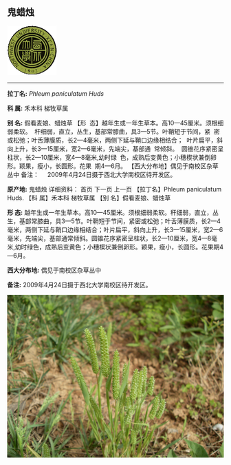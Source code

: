 ## 鬼蜡烛

![西北大学校园网络植物志](../JPG/nwu.gif)

---

**拉丁名:**  _Phleum paniculatum Huds_

**科 属:** 禾本科 梯牧草属

**别 名:** 假看麦娘、蜡烛草
【形  态】越年生或一年生草本。高10—45厘米。须根细弱柔软。
 秆细弱，直立，丛生，基部常膝曲，具3—5节。叶鞘短于节间，紧
 密或松弛；叶舌薄膜质，长2—4毫米，两侧下延与鞘口边缘相结合；
 叶片扁平，斜向上升，长3—15厘米，宽2—6毫米，先端尖，基部通
 常倾斜。  圆锥花序紧密呈柱状，长2—10厘米，宽4—8毫米,幼时绿
 色，成熟后变黄色；小穗楔状兼倒卵形。颖果，瘦小，长圆形。花果
 期4—6月。
【西大分布地】偶见于南校区杂草丛中
备注：
    2009年4月24日摄于西北大学南校区待开发区。　


**原产地:** 鬼蜡烛
详细资料： 首页 下一页 上一页
【拉丁名】Phleum paniculatum Huds.
【科 属】禾本科 梯牧草属
【别 名】假看麦娘、蜡烛草

**形  态:** 越年生或一年生草本。高10—45厘米。须根细弱柔软。秆细弱，直立，丛生，基部常膝曲，具3—5节。叶鞘短于节间，紧密或松弛；叶舌薄膜质，长2—4毫米，两侧下延与鞘口边缘相结合；叶片扁平，斜向上升，长3—15厘米，宽2—6毫米，先端尖，基部通常倾斜。圆锥花序紧密呈柱状，长2—10厘米，宽4—8毫米,幼时绿色，成熟后变黄色；小穗楔状兼倒卵形。颖果，瘦小，长圆形。花果期4—6月。

**西大分布地:** 偶见于南校区杂草丛中

**备注:** 2009年4月24日摄于西北大学南校区待开发区。　

![鬼蜡烛](../JPG/鬼蜡烛.JPG) 

